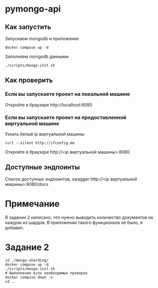 # pymongo-api

## Как запустить

Запускаем mongodb и приложение

```shell
docker compose up -d
```

Заполняем mongodb данными

```shell
./scripts/mongo-init.sh
```

## Как проверить

### Если вы запускаете проект на локальной машине

Откройте в браузере http://localhost:8080

### Если вы запускаете проект на предоставленной виртуальной машине

Узнать белый ip виртуальной машины

```shell
curl --silent http://ifconfig.me
```

Откройте в браузере http://<ip виртуальной машины>:8080

## Доступные эндпоинты

Список доступных эндпоинтов, swagger http://<ip виртуальной машины>:8080/docs

# Примечание

В задании 2 написано, что нужно выводить количество документов на каждом из шардов. В приложении такого функционала не было, я добавил.

# Задание 2
```shell
cd ./mongo-sharding/
docker compose up -d
./scripts/mongo-init.sh
# Выполнение всех необходимых проверок
docker compose down -v
cd ..
```